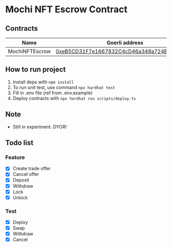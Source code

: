 # Mochi NFT Escrow Contract

## Contracts

| Name           | Goerli address                                                                                                               |
| -------------- | ---------------------------------------------------------------------------------------------------------------------------- |
| MochiNFTEscrow | [0xeB5CD31F7e1667832C4cD46a348a724ED10AE296](https://goerli.etherscan.io/address/0xeB5CD31F7e1667832C4cD46a348a724ED10AE296) |

## How to run project

1. Install deps with `npm install`
2. To run unit test, use command `npx hardhat test`
3. Fill in .env file (ref from .env.example)
4. Deploy contracts with `npx hardhat run scripts/deploy.ts`

## Note

- Still in experiment. DYOR!

## Todo list

### Feature

- [x] Create trade offer
- [x] Cancel offer
- [x] Deposit
- [x] Withdraw
- [x] Lock
- [x] Unlock

### Test

- [x] Deploy
- [x] Swap
- [x] Withdraw
- [x] Cancel
